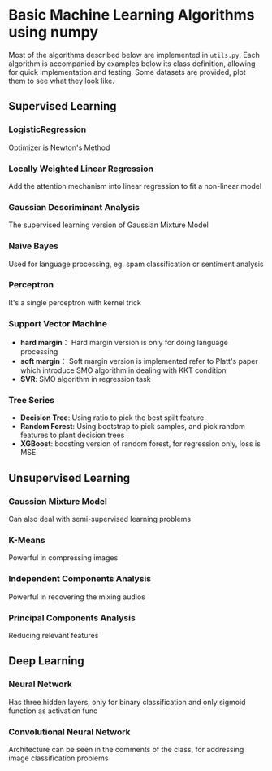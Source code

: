 # Basic Machine Learning Algorithms using numpy
Most of the algorithms described below are implemented in `utils.py`. Each algorithm is accompanied by examples below its class definition, allowing for quick implementation and testing. Some datasets are provided, plot them to see what they look like.
## Supervised Learning
### LogisticRegression
Optimizer is Newton's Method
### Locally Weighted Linear Regression
Add the attention mechanism into linear regression to fit a non-linear model
### Gaussian Descriminant Analysis
The supervised learning version of Gaussian Mixture Model
### Naive Bayes
Used for language processing, eg. spam classification or sentiment analysis
### Perceptron
It's a single perceptron with kernel trick
### Support Vector Machine
- **hard margin**： Hard margin version is only for doing language processing
- **soft margin**： Soft margin version is implemented refer to Platt's paper which introduce SMO algorithm in dealing with KKT condition
- **SVR**: SMO algorithm in regression task
### Tree Series
- **Decision Tree**: Using ratio to pick the best spilt feature
- **Random Forest**: Using bootstrap to pick samples, and pick random features to plant decision trees
- **XGBoost**: boosting version of random forest, for regression only, loss is MSE

## Unsupervised Learning
### Gaussion Mixture Model
Can also deal with semi-supervised learning problems
### K-Means
Powerful in compressing images
### Independent Components Analysis
Powerful in recovering the mixing audios
### Principal Components Analysis
Reducing relevant features
## Deep Learning
### Neural Network
Has three hidden layers, only for binary classification and only sigmoid function as activation func
### Convolutional Neural Network
Architecture can be seen in the comments of the class, for addressing image classification problems


